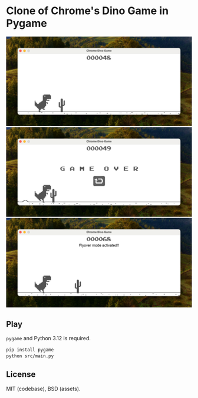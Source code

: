 # Clone of Chrome's Dino Game in Pygame

![demo-1](docs/demo-1.png)
![demo-2](docs/demo-2.png)
![demo-3](docs/demo-3.png)

## Play

`pygame` and Python 3.12 is required.

```bash
pip install pygame
python src/main.py
```

## License

MIT (codebase), BSD (assets).
